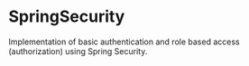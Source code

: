 # SpringSecurity
Implementation of basic authentication and role based access (authorization) using Spring Security.

